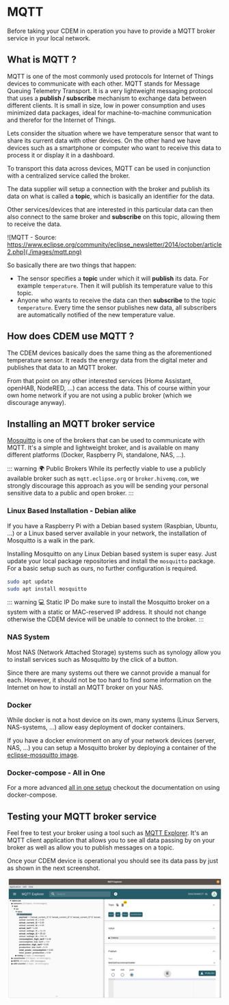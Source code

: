 # MQTT

Before taking your CDEM in operation you have to provide a MQTT broker service in your local network.

## What is MQTT ?

MQTT is one of the most commonly used protocols for Internet of Things devices to communicate with each other. MQTT stands for Message Queuing Telemetry Transport. It is a very lightweight messaging protocol that uses a **publish / subscribe** mechanism to exchange data between different clients. It is small in size, low in power consumption and uses minimized data packages, ideal for machine-to-machine communication and therefor for the Internet of Things.

Lets consider the situation where we have temperature sensor that want to share its current data with other devices. On the other hand we have devices such as a smartphone or computer who want to receive this data to process it or display it in a dashboard.

To transport this data across devices, MQTT can be used in conjunction with a centralized service called the broker.

The data supplier will setup a connection with the broker and publish its data on what is called a **topic**, which is basically an identifier for the data.

Other services/devices that are interested in this particular data can then also connect to the same broker and **subscribe** on this topic, allowing them to receive the data.

![MQTT - Source: https://www.eclipse.org/community/eclipse_newsletter/2014/october/article2.php](./images/mqtt.png)

So basically there are two things that happen:

* The sensor specifies a **topic** under which it will **publish** its data. For example `temperature`. Then it will publish its temperature value to this topic.
* Anyone who wants to receive the data can then **subscribe** to the topic `temperature`. Every time the sensor publishes new data, all subscribers are automatically notified of the new temperature value.

## How does CDEM use MQTT ?

The CDEM devices basically does the same thing as the aforementioned temperature sensor. It reads the energy data from the digital meter and publishes that data to an MQTT broker.

From that point on any other interested services (Home Assistant, openHAB, NodeRED, ...) can access the data. This of course within your own home network if you are not using a public broker (which we discourage anyway).

## Installing an MQTT broker service

[Mosquitto](https://mosquitto.org) is one of the brokers that can be used to communicate with MQTT. It's a simple and lightweight broker, and is available on many different platforms (Docker, Raspberry Pi, standalone, NAS, ...).

::: warning 🌍 Public Brokers
While its perfectly viable to use a publicly available broker such as `mqtt.eclipse.org` or `broker.hivemq.com`, we strongly discourage this approach as you will be sending your personal sensitive data to a public and open broker.
:::

### Linux Based Installation - Debian alike

If you have a Raspberry Pi with a Debian based system (Raspbian, Ubuntu, ...) or a Linux based server available in your network, the installation of Mosquitto is a walk in the park.

Installing Mosquitto on any Linux Debian based system is super easy. Just update your local package repositories and install the `mosquitto` package. For a basic setup such as ours, no further configuration is required.

```bash
sudo apt update
sudo apt install mosquitto
```

::: warning 💻 Static IP
Do make sure to install the Mosquitto broker on a system with a static or MAC-reserved IP address. It should not change otherwise the CDEM device will be unable to connect to the broker.
:::

### NAS System

Most NAS (Network Attached Storage) systems such as synology allow you to install services such as Mosquitto by the click of a button.

Since there are many systems out there we cannot provide a manual for each. However, it should not be too hard to find some information on the Internet on how to install an MQTT broker on your NAS.

### Docker

While docker is not a host device on its own, many systems (Linux Servers, NAS-systems, ...) allow easy deployment of docker containers.

If you have a docker environment on any of your network devices (server, NAS, ...) you can setup a Mosquitto broker by deploying a container of the [eclipse-mosquitto image](https://hub.docker.com/_/eclipse-mosquitto).

### Docker-compose - All in One

For a more advanced [all in one setup](/11_docker_compose) checkout the documentation on using docker-compose.

## Testing your MQTT broker service

Feel free to test your broker using a tool such as [MQTT Explorer](http://mqtt-explorer.com/). It's an MQTT client application that allows you to see all data passing by on your broker as well as allow you to publish messages on a topic.

Once your CDEM device is operational you should see its data pass by just as shown in the next screenshot.

![MQTT Explorer](./images/mqtt_explorer.png)